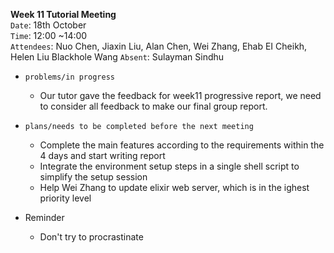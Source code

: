 **Week 11 Tutorial Meeting**  
`Date`: 18th October    
`Time`: 12:00 ~14:00  
`Attendees`: Nuo Chen, Jiaxin Liu, Alan Chen, Wei Zhang, Ehab EI Cheikh, Helen Liu Blackhole Wang
`Absent`: Sulayman Sindhu

- `problems/in progress`
    - Our tutor gave the feedback for week11 progressive report, we need to consider all feedback to make our final group report.

- `plans/needs to be completed before the next meeting`
    - Complete the main features according to the requirements within the 4 days and start writing report
    - Integrate the environment setup steps in a single shell script to simplify the setup session
    - Help Wei Zhang to update elixir web server, which is in the ighest priority level

- Reminder
    - Don't try to procrastinate
